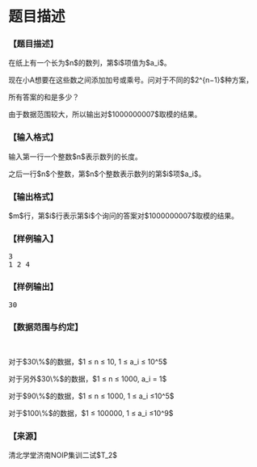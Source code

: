 # 题目描述


<h3>
【题目描述】
</h3>
<p>
在纸上有一个长为$n$的数列，第$i$项值为$a_i$。
</p>
<p>
现在小A想要在这些数之间添加加号或乘号。问对于不同的$2^{n−1}$种方案，
</p>
<p>
所有答案的和是多少？
</p>
<p>
由于数据范围较大，所以输出对$1000000007$取模的结果。
</p>
<h3>
【输入格式】
</h3>
<p>
输入第一行一个整数$n$表示数列的长度。
</p>
<p>
之后一行$n$个整数，第$n$个整数表示数列的第$i$项$a_i$。
</p>
<h3>
【输出格式】
</h3>
<p>
$m$行，第$i$行表示第$i$个询问的答案对$1000000007$取模的结果。
</p>
<h3>
【样例输入】
</h3>
<pre>3
1 2 4</pre>
<h3>
【样例输出】
</h3>
<pre>30</pre>
<h3>
【数据范围与约定】
</h3>
<p>
<br/>
</p>
<p>
对于$30\%$的数据，$1 ≤ n ≤ 10, 1 ≤ a_i ≤ 10^5$
</p>
<p>
对于另外$30\%$的数据，$1 ≤ n ≤ 1000, a_i = 1$
</p>
<p>
对于$90\%$的数据，$1 ≤ n ≤ 1000, 1 ≤ a_i ≤10^5$
</p>
<p>
对于$100\%$的数据，$1 ≤ 100000, 1 ≤ a_i ≤10^9$
</p>
<h3>
【来源】
</h3>
<p>
清北学堂济南NOIP集训二试$T_2$
</p>
